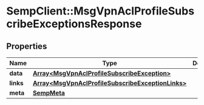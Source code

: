# SempClient::MsgVpnAclProfileSubscribeExceptionsResponse

## Properties
Name | Type | Description | Notes
------------ | ------------- | ------------- | -------------
**data** | [**Array&lt;MsgVpnAclProfileSubscribeException&gt;**](MsgVpnAclProfileSubscribeException.md) |  | [optional] 
**links** | [**Array&lt;MsgVpnAclProfileSubscribeExceptionLinks&gt;**](MsgVpnAclProfileSubscribeExceptionLinks.md) |  | [optional] 
**meta** | [**SempMeta**](SempMeta.md) |  | 


